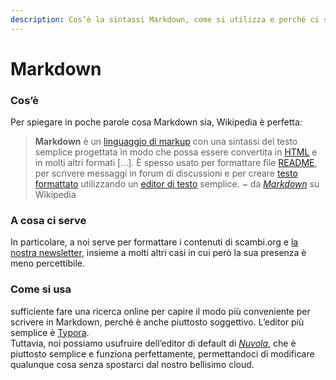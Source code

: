 ```yaml
---
description: Cos’è la sintassi Markdown, come si utilizza e perché ci serve
---
```


# Markdown

### Cos’è

Per spiegare in poche parole cosa Markdown sia, Wikipedia è perfetta:

> **Markdown** è un [linguaggio di markup](https://it.wikipedia.org/wiki/Linguaggio\_di\_markup) con una sintassi del testo semplice progettata in modo che possa essere convertita in [HTML](https://it.wikipedia.org/wiki/HTML) e in molti altri formati \[…]. È spesso usato per formattare file [README](https://it.wikipedia.org/wiki/README), per scrivere messaggi in forum di discussioni e per creare [testo formattato](https://it.wikipedia.org/wiki/Testo\_formattato) utilizzando un [editor di testo](https://it.wikipedia.org/wiki/Editor\_di\_testo) semplice. \~ da [_Markdown_](https://it.wikipedia.org/wiki/Markdown) su Wikipedia

### A cosa ci serve

In particolare, a noi serve per formattare i contenuti di scambi.org e [la nostra newsletter](buttondown.md), insieme a molti altri casi in cui però la sua presenza è meno percettibile.

### Come si usa

&#x20;sufficiente fare una ricerca online per capire il modo più conveniente per scrivere in Markdown, perché è anche piuttosto soggettivo. L’editor più semplice è [Typora](https://typora.io).\
Tuttavia, noi possiamo usufruire dell’editor di default di [_Nuvola_](https://nuvola.scambi.org), che è piuttosto semplice e funziona perfettamente, permettandoci di modificare qualunque cosa senza spostarci dal nostro bellisimo cloud.
